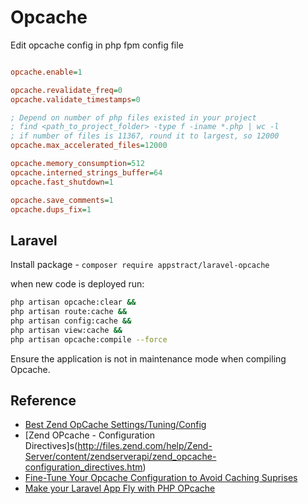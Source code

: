# Opcache

Edit opcache config in php fpm config file

```ini

opcache.enable=1

opcache.revalidate_freq=0
opcache.validate_timestamps=0

; Depend on number of php files existed in your project
; find <path_to_project_folder> -type f -iname *.php | wc -l
; if number of files is 11367, round it to largest, so 12000
opcache.max_accelerated_files=12000

opcache.memory_consumption=512
opcache.interned_strings_buffer=64
opcache.fast_shutdown=1

opcache.save_comments=1
opcache.dups_fix=1

```

## Laravel

Install package - `composer require appstract/laravel-opcache`

when new code is deployed run:

```bash
php artisan opcache:clear && 
php artisan route:cache && 
php artisan config:cache && 
php artisan view:cache && 
php artisan opcache:compile --force
```

Ensure the application is not in maintenance mode when compiling Opcache.

## Reference

* [Best Zend OpCache Settings/Tuning/Config](https://www.scalingphpbook.com/blog/2014/02/14/best-zend-opcache-settings.html)
* [Zend OPcache - Configuration Directives]s(http://files.zend.com/help/Zend-Server/content/zendserverapi/zend_opcache-configuration_directives.htm)
* [Fine-Tune Your Opcache Configuration to Avoid Caching Suprises](https://tideways.com/profiler/blog/fine-tune-your-opcache-configuration-to-avoid-caching-suprises)
* [Make your Laravel App Fly with PHP OPcache](https://medium.com/appstract/make-your-laravel-app-fly-with-php-opcache-9948db2a5f93#.bjrpj4h1c)